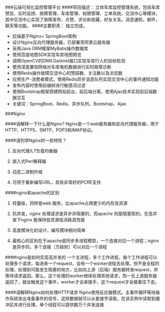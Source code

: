 ###云端可视化监控管理平台
####项目描述：
立体车库监控管理系统，包括车库预览、实时监控、故障管理、车库管理、权限管理、工单系统、交流中心等模块，其中交流中心实现了故障发布，点赞、评论和收藏，好友关系，消息通知，邮件，聊天等功能。
####主要职责：
独立完成。
- 后端基于Nginx+ SpringBoot架构
- 设计Nginx反向代理服务器，已部署至阿里云服务器
- 采用Java ORM框架MyBatis操作数据库
- 使用百度地图SDK实现车库地图预览
- 调用OpenCV的DNN.Darknet接口实现车库行人的目标检测
- 使用深度置信网络对车库电机数据进行实时故障诊断
- 使用Redis操作故障交流中心的赞踩数、关注数以及浏览数
- 应用生产-消费者模式，使用Redis异步消息队列实现交流中心的事件通知功能
- 发布内容时使用前缀树进行敏感词过滤
- 使用Bootstrap框架搭建网站前台，前后端分离，使用Ajax技术实现前后端数据交互
- 关键词：SpringBoot、Redis、异步队列、Bootstrap、Ajax

###Nginx

####请解释一下什么是Nginx?
Nginx是一个web服务器和反向代理服务器，用于HTTP、HTTPS、SMTP、POP3和IMAP协议。

####请列举Nginx的一些特性？
1. 反向代理/L7负载均衡器 

2. 嵌入式Perl解释器 

3. 动态二进制升级 

4. 可用于重新编写URL，具有非常好的PCRE支持

####nginx和apache的区别
1. 轻量级，同样是web 服务，比apache占用更少的内存及资源

2. 抗并发，nginx 处理请求是异步非阻塞的，而apache 则是阻塞型的，在高并发下nginx 能保持低资源低消耗高性能

3. 高度模块化的设计，编写模块相对简单 

4. 最核心的区别在于apache是同步多进程模型，一个连接对应一个进程；nginx是异步的，多个连接（万级别）可以对应一个进程

####nginx是如何实现高并发的
一个主进程，多个工作进程，每个工作进程可以处理多个请求，每进来一个request，会有一个worker进程去处理。但不是全程的处理，处理到可能发生阻塞的地方，比如向上游（后端）服务器转发request，并等待请求返回。那么，这个处理的worker继续处理其他请求，而一旦上游服务器返回了，就会触发这个事件，worker才会来接手，这个request才会接着往下走。

####请解释Nginx如何处理HTTP请求
Nginx使用反应器模式。主事件循环等待操作系统发出准备事件的信号，这样数据就可以从套接字读取，在该实例中读取到缓冲区并进行处理。单个线程可以提供数万个并发连接


